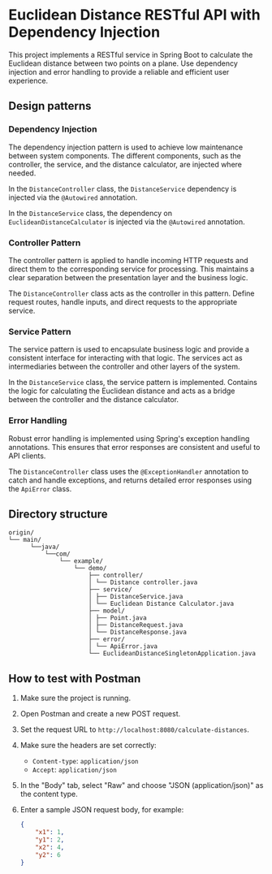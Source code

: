 # Euclidean Distance RESTful API with Dependency Injection

This project implements a RESTful service in Spring Boot to calculate the Euclidean distance between two points on a plane. Use dependency injection and error handling to provide a reliable and efficient user experience.

## Design patterns

### Dependency Injection

The dependency injection pattern is used to achieve low maintenance between system components. The different components, such as the controller, the service, and the distance calculator, are injected where needed.

In the `DistanceController` class, the `DistanceService` dependency is injected via the `@Autowired` annotation.

In the `DistanceService` class, the dependency on `EuclideanDistanceCalculator` is injected via the `@Autowired` annotation.

### Controller Pattern

The controller pattern is applied to handle incoming HTTP requests and direct them to the corresponding service for processing. This maintains a clear separation between the presentation layer and the business logic.

The `DistanceController` class acts as the controller in this pattern. Define request routes, handle inputs, and direct requests to the appropriate service.

### Service Pattern

The service pattern is used to encapsulate business logic and provide a consistent interface for interacting with that logic. The services act as intermediaries between the controller and other layers of the system.

In the `DistanceService` class, the service pattern is implemented. Contains the logic for calculating the Euclidean distance and acts as a bridge between the controller and the distance calculator.

### Error Handling

Robust error handling is implemented using Spring's exception handling annotations. This ensures that error responses are consistent and useful to API clients.

The `DistanceController` class uses the `@ExceptionHandler` annotation to catch and handle exceptions, and returns detailed error responses using the `ApiError` class.

## Directory structure
```
origin/
└── main/
      └──java/
          └──com/
              └── example/
                  └── demo/
                      ├── controller/
                      │ └── Distance controller.java
                      ├── service/
                      │ ├── DistanceService.java
                      │ └── Euclidean Distance Calculator.java
                      ├── model/
                      │ ├── Point.java
                      │ ├── DistanceRequest.java
                      │ └── DistanceResponse.java
                      ├── error/
                      │ └── ApiError.java
                      └── EuclideanDistanceSingletonApplication.java
```

## How to test with Postman

1. Make sure the project is running.

2. Open Postman and create a new POST request.

3. Set the request URL to `http://localhost:8080/calculate-distances`.

4. Make sure the headers are set correctly:
     - `Content-type`: `application/json`
     - `Accept`: `application/json`

5. In the "Body" tab, select "Raw" and choose "JSON (application/json)" as the content type.

6. Enter a sample JSON request body, for example:
     ```json
     {
         "x1": 1,
         "y1": 2,
         "x2": 4,
         "y2": 6
     }